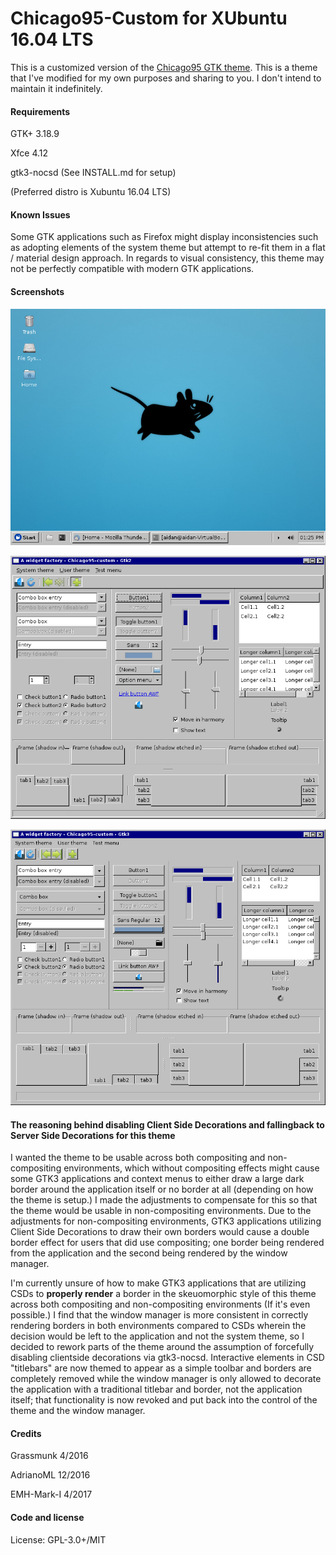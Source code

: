# Chicago95-Custom for XUbuntu 16.04 LTS
This is a customized version of the [Chicago95 GTK theme](https://github.com/grassmunk/Chicago95). This is a theme that I've modified for my own purposes and sharing to you. I don't intend to maintain it indefinitely.

#### Requirements
GTK+ 3.18.9

Xfce 4.12

gtk3-nocsd (See INSTALL.md for setup)

(Preferred distro is Xubuntu 16.04 LTS)

#### Known Issues
Some GTK applications such as Firefox might display inconsistencies such as adopting elements of the system theme but attempt to re-fit them in a flat / material design approach. In regards to visual consistency, this theme may not be perfectly compatible with modern GTK applications.

#### Screenshots
![](images/desktop.png "Desktop")

![](images/gtk2-widget-factory.png "GTK2 Widget Factory")

![](images/gtk3-widget-factory.png "GTK3 Widget Factory")

#### The reasoning behind disabling Client Side Decorations and fallingback to Server Side Decorations for this theme
I wanted the theme to be usable across both compositing and non-compositing environments, which without compositing effects might cause some GTK3 applications and context menus to either draw a large dark border around the application itself or no border at all (depending on how the theme is setup.) I made the adjustments to compensate for this so that the theme would be usable in non-compositing environments. Due to the adjustments for non-compositing environments, GTK3 applications utilizing Client Side Decorations to draw their own borders would cause a double border effect for users that did use compositing; one border being rendered from the application and the second being rendered by the window manager.

I'm currently unsure of how to make GTK3 applications that are utilizing CSDs to **properly render** a border in the skeuomorphic style of this theme across both compositing and non-compositing environments (If it's even possible.) I find that the window manager is more consistent in correctly rendering borders in both environments compared to CSDs wherein the decision would be left to the application and not the system theme, so I decided to rework parts of the theme around the assumption of forcefully disabling clientside decorations via gtk3-nocsd. Interactive elements in CSD "titlebars" are now themed to appear as a simple toolbar and borders are completely removed while the window manager is only allowed to decorate the application with a traditional titlebar and border, not the application itself; that functionality is now revoked and put back into the control of the theme and the window manager.

#### Credits
Grassmunk 4/2016

AdrianoML 12/2016

EMH-Mark-I 4/2017

#### Code and license
License: GPL-3.0+/MIT
